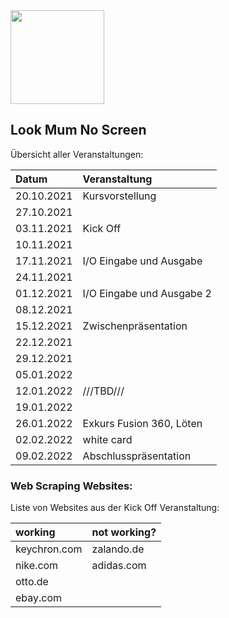 <img src="https://user-images.githubusercontent.com/38649555/137641170-5082f39e-cde6-4ece-86e2-6bbc21a6b118.gif" width="150"/>

Look Mum No Screen
---------------------
Übersicht aller Veranstaltungen:

| Datum     | Veranstaltung |
| :------------     |:------------  |
| 20.10.2021 | Kursvorstellung | 
| 27.10.2021 || 
| 03.11.2021 | Kick Off | 
| 10.11.2021 || 
| 17.11.2021 | I/O Eingabe und Ausgabe | 
| 24.11.2021 ||
| 01.12.2021 | I/O Eingabe und Ausgabe 2 | 
| 08.12.2021 ||
| 15.12.2021 | Zwischenpräsentation |
| 22.12.2021 ||
| 29.12.2021 ||
| 05.01.2022 ||
| 12.01.2022 | ///TBD/// |
| 19.01.2022 ||
| 26.01.2022 | Exkurs Fusion 360, Löten |
| 02.02.2022 | white card |
| 09.02.2022 | Abschlusspräsentation |

### Web Scraping Websites:
Liste von Websites aus der Kick Off Veranstaltung:

| working           | not working?  |
| :------------     |:------------  |
| keychron.com      | zalando.de    | 
| nike.com          | adidas.com    |   
| otto.de           |               |  
| ebay.com          |               | 

